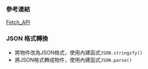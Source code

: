 ### 參考連結
[Fetch_API](https://developer.mozilla.org/zh-TW/docs/Web/API/Fetch_API)

### JSON 格式轉換
* 將物件改為JSON格式，使用內建函式`JSON.stringify()`
* 將JSON格式轉成物件，使用內建函式`JSON.parse()`